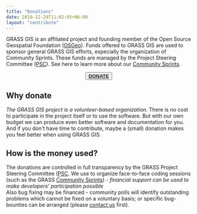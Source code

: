 ```yaml
---
title: "Donations"
date: 2018-12-29T11:02:05+06:00
layout: "contribute"
---
```


GRASS GIS is an affiliated project and founding member of the Open Source Geospatial Foundation ([OSGeo](http://osgeo.org/)).
Funds offered to GRASS GIS are used to sponsor general GRASS GIS efforts, especially the organization of Community Sprints.
These funds are managed by the Project Steering Committee ([PSC](http://trac.osgeo.org/grass/wiki/PSC)).
See here to learn more about our [Community Sprints](https://grasswiki.osgeo.org/wiki/Category:Code_Sprint).

<div align="center"><button class="btn btn-primary"><b><a href="https://www.paypal.com/pools/c/86YKZiIEPV" target="_blank">DONATE</a></b></button></div>

## Why donate

*The GRASS GIS project is a volunteer-based organization*.
There is no cost to participate in the project itself or to use the software.
But with our own budget we can produce even better software and documentation for you.
And if you don't have time to contribute, maybe a (small) donation makes you feel better when using GRASS GIS.

## How is the money used?

The donations are controlled in full transparency by the GRASS Project Steering Committee ([PSC](http://trac.osgeo.org/grass/wiki/PSC).
We use to organize face-to-face coding sessions (such as the GRASS [Community Sprints](https://grasswiki.osgeo.org/wiki/Category:Code_Sprint)) - *financial support can be used to make developers' participation possible*
<br>
Also bug fixing may be financed - community polls will identify outstanding problems which cannot be fixed on a voluntary basis; or specific bug-bounties can be arranged (please [contact us](http://trac.osgeo.org/grass/wiki/PSC#Members) first).
